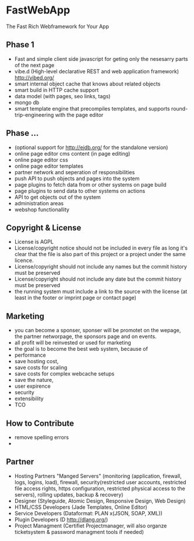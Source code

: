 # FastWebApp
The Fast Rich Webframework for Your App

## Phase 1
- Fast and simple client side javascript for geting only the nesesarry parts of the next page
- vibe.d (High-level declarative REST and web application framework) http://vibed.org/
- smart internal object cache that knows about related objects
- smart build in HTTP cache support
- data model (with pages, seo links, tags)
- mongo db 
- smart template engine that precompiles templates, and supports round-trip-engineering with the page editor


## Phase ... 
- (optional support for http://ejdb.org/ for the standalone version)
- online page editor cms content (in page editing)
- online page editor css 
- online page editor templates
- partner network and seperation of responsibilities
- push API to push objects and pages into the system
- page plugins to fetch data from or other systems on page build
- page plugins to send data to other systems on actions
- API to get objects out of the system
- administration areas
- webshop functionallity

## Copyright & License
- License is AGPL
- License/copyright notice should not be included in every file as long it's clear that the file is also part of this project or a project under the same licence.
- License/copyright should not include any names but the commit history must be preserved
- License/copyright should not include any date but the commit history must be preserved
- the running system must include a link to the source with the license (at least in the footer or imprint page or contact page) 

## Marketing
 - you can become a sponser, sponser will be promotet on the wepage, the partner networpage, the sponsors page and on events.
 - all profit will be reinvested or used for marketing
 - the goal is to become the best web system, because of
  - performance 
   - save hosting cost,
   - save costs for scaling
   - save costs for complex webcache setups
   - save the nature,
   - user expirence
  - security
  - extensibility
  - TCO

## How to Contribute
- remove spelling errors
- 

## Partner
 - Hosting Partners "Manged Servers" (monitoring (application, firewall, logs, logins, load), firewall, security(restricted user accounts, restricted file access rights, https configuration, restricted physical access to the servers), rolling updates, backup & recovery)
 - Designer (Styleguide, Atomic Design, Responsive Design, Web Design)
 - HTML/CSS Developers (Jade Templates, Online Editor)
 - Service Developers (Dataformat: PLAN x(JSON, SOAP, XML))
 - Plugin Developers (D http://dlang.org/)
 - Project Managment (Certifiet Projectmanager, will also organze ticketsystem & password managment tools if needed)

